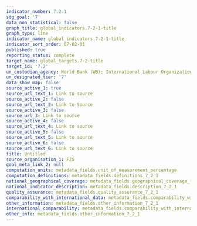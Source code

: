 ```yaml
---
indicator_number: 7.2.1
sdg_goal: '7'
data_non_statistical: false
graph_title: global_indicators.7-2-1-title
graph_type: line
indicator_name: global_indicators.7-2-1-title
indicator_sort_order: 07-02-01
published: true
reporting_status: complete
target_name: global_targets.7-2-title
target_id: '7.2'
un_custodian_agency: World Bank (WB); International Labour Organization (ILO)
un_designated_tier: '7'
data_show_map: false
source_active_1: true
source_url_text_1: Link to source
source_active_2: false
source_url_text_2: Link to Source
source_active_3: false
source_url_3: Link to source
source_active_4: false
source_url_text_4: Link to source
source_active_5: false
source_url_text_5: Link to source
source_active_6: false
source_url_text_6: Link to source
title: Untitled
source_organisation_1: FZS
goal_meta_link_2: null
computation_units: metadata_fields.unit_of_measurement_percentage
computation_definitions: metadata_fields.definitions_7_2_1
national_geographical_coverage: metadata_fields.geographical_coverage_fbih
national_indicator_description: metadata_fields.description_7_2_1
quality_assurance: metadata_fields.quality_assurance_7_2_1
comparability_with_international_data: metadata_fields.comparability_with_international_data_7_2_1
other_information: metadata_fields.other_information_7_2_1
international_comparability: metadata_fields.comparability_with_international_data_7_2_1
other_info: metadata_fields.other_information_7_2_1
---
```


